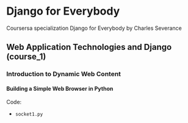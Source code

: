 # Django for Everybody

Coursersa specialization Django for Everybody by Charles Severance

## Web Application Technologies and Django (course_1)

### Introduction to Dynamic Web Content

#### Building a Simple Web Browser in Python

Code: 

- `socket1.py`

